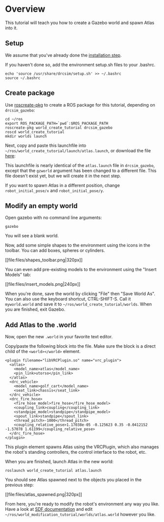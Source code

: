 # Overview
This tutorial will teach you how to create a Gazebo world and spawn Atlas into it.

## Setup
We assume that you've already done the [installation step](http://gazebosim.org/tutorials/?tut=drcsim_install&cat=drcsim).

If you haven't done so, add the environment setup.sh files to your .bashrc.

~~~
echo 'source /usr/share/drcsim/setup.sh' >> ~/.bashrc
source ~/.bashrc
~~~

## Create package
Use [roscreate-pkg](http://ros.org/wiki/roscreate) to create a ROS package for this tutorial, depending on `drcsim_gazebo`:

~~~
cd ~/ros
export ROS_PACKAGE_PATH=`pwd`:$ROS_PACKAGE_PATH
roscreate-pkg world_create_tutorial drcsim_gazebo
roscd world_create_tutorial
mkdir worlds launch
~~~

Next, copy and paste this launchfile into `~/ros/world_create_tutorial/launch/atlas.launch`, or download the file [here](http://bitbucket.org/osrf/gazebo_tutorials/raw/default/drcsim_create_atlas_world/files/atlas.launch):

<include lang='xml' src='http://bitbucket.org/osrf/gazebo_tutorials/raw/default/drcsim_create_atlas_world/files/atlas.launch' />

This launchfile is nearly identical of the `atlas.launch` file in `drcsim_gazebo`, except that the `gzworld` argument has been changed to a different file. This file doesn't exist yet, but we will create it in the next step.

If you want to spawn Atlas in a different position, change `robot_initial_pose/x` and `robot_initial_pose/y`.

## Modify an empty world
Open gazebo with no command line arguments:

~~~
gazebo
~~~

You will see a blank world.

Now, add some simple shapes to the environment using the icons in the toolbar. You can add boxes, spheres or cylinders.

[[file:files/shapes_toolbar.png|320px]]

You can even add pre-existing models to the environment using the "Insert Models" tab:

[[file:files/insert_models.png|240px]]

When you're done, save the world by clicking "File" then "Save World As". You can also use the keyboard shortcut, CTRL-SHIFT-S. Call it `myworld.world` and save it to `~/ros/world_create_tutorial/worlds`. When you are finished, exit Gazebo.

## Add Atlas to the .world
Now, open the new `.world` in your favorite text editor.

Copy/paste the following block into the file. Make sure the block is a direct child of the `<world></world>` element.

~~~language-xml
<plugin filename="libVRCPlugin.so" name="vrc_plugin">
  <atlas>
    <model_name>atlas</model_name>
    <pin_link>utorso</pin_link>
  </atlas>
  <drc_vehicle>
    <model_name>golf_cart</model_name>
    <seat_link>chassis</seat_link>
  </drc_vehicle>
  <drc_fire_hose>
    <fire_hose_model>fire_hose</fire_hose_model>
    <coupling_link>coupling</coupling_link>
    <standpipe_model>standpipe</standpipe_model>
    <spout_link>standpipe</spout_link>
    <thread_pitch>-1000</thread_pitch>
    <coupling_relative_pose>1.17038e-05 -0.125623 0.35 -0.0412152 -1.57078 1.61199</coupling_relative_pose>
  </drc_fire_hose>
</plugin>
~~~

This plugin element spawns Atlas using the VRCPlugin, which also manages the robot's standing controllers, the control interface to the robot, etc.

When you are finished, launch Atlas in the new world:

~~~
roslaunch world_create_tutorial atlas.launch
~~~

You should see Atlas spawned next to the objects you placed in the previous step:

[[file:files/atlas_spawned.png|320px]]

From here, you're ready to modify the robot's environment any way you like.  Have a look at [SDF documentation](http://gazebosim.org/sdf) and edit `~/ros/world_modification_tutorial/worlds/atlas.world` however you like.
